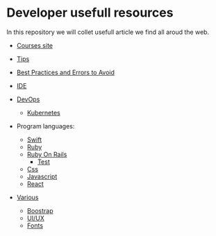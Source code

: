 # Developer usefull resources

 In this repository we will collet usefull article we find all aroud the web.

- [Courses site](courses/links.md)
- [Tips](tips/links.md)
- [Best Practices and Errors to Avoid](best_practices/links.md)
- [IDE](ide/links.md)
- [DevOps](dev_ops/links.md)
  - [Kubernetes](dev_ops/kubernetes/links.md)

- Program languages:
  - [Swift](program_languages/swift/links.md)
  - [Ruby](program_languages/ruby/links.md)
  - [Ruby On Rails](program_languages/ruby_on_rails/links.md)
    - [Test](program_languages/ruby_on_rails/test/links.md)
  - [Css](program_languages/css/links.md)
  - [Javascript](program_languages/javascript/links.md)
  - [React](program_languages/react/links.md)

- [Various](various/links.md)
   - [Boostrap](various/links.md#boostrap)
   - [UI/UX](various/links.md#UI/UX)
   - [Fonts](various/links.md#fonts)
